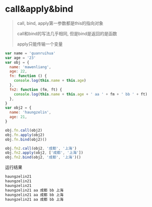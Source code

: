 # call&apply&bind

> call, bind, apply第一参数都是this的指向对象
>
> call和bind的写法几乎相同, 但是bind是返回的是函数
>
> apply只能传输一个变量

```js
var name = 'guanruihua'
var age = '23'
var obj = {
  name: 'mawenliang',
  age: 22,
  fn: function () {
    console.log(this.name + this.age)
  },
  fn2: function (fm, ft) {
    console.log(this.name + this.age + ' aa ' + fm + ' bb ' + ft)
  },
}
var obj2 = {
  name: 'haungzelin',
  age: 21,
}

obj.fn.call(obj2)
obj.fn.apply(obj2)
obj.fn.bind(obj2)()

obj.fn2.call(obj2, '成都', '上海')
obj.fn2.apply(obj2, ['成都', '上海'])
obj.fn2.bind(obj2, '成都', '上海')()
```

运行结果

```js
haungzelin21
haungzelin21
haungzelin21
haungzelin21 aa 成都 bb 上海
haungzelin21 aa 成都 bb 上海
haungzelin21 aa 成都 bb 上海
```
